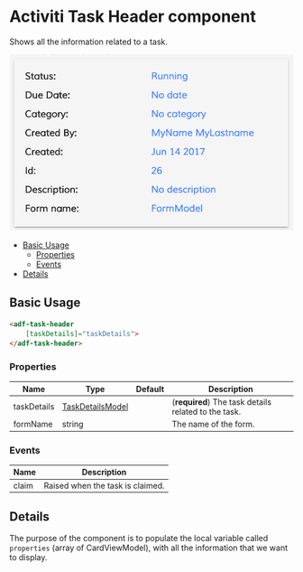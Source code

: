 # Activiti Task Header component

Shows all the information related to a task.

![adf-task-header](../docassets/images/adf-task-header.png)

<!-- markdown-toc start - Don't edit this section.  npm run toc to generate it-->

<!-- toc -->

- [Basic Usage](#basic-usage)
  * [Properties](#properties)
  * [Events](#events)
- [Details](#details)

<!-- tocstop -->

<!-- markdown-toc end -->

## Basic Usage

```html
<adf-task-header
    [taskDetails]="taskDetails">
</adf-task-header>
```

### Properties

| Name | Type | Default | Description |
| --- | --- | --- | --- |
| taskDetails | [TaskDetailsModel](#taskdetailsmodel) | | (**required**) The task details related to the task. |
| formName | string | | The name of the form. |

### Events

| Name | Description |
| --- | --- |
| claim | Raised when the task is claimed. |

## Details

The purpose of the component is to populate the local variable called `properties` (array of CardViewModel), with all the information that we want to display.
